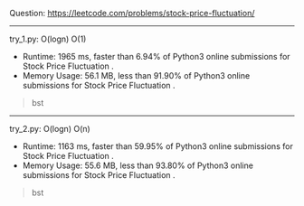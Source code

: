 Question: https://leetcode.com/problems/stock-price-fluctuation/

---

try_1.py: O(logn) O(1)

* Runtime: 1965 ms, faster than 6.94% of Python3 online submissions for Stock Price Fluctuation .
* Memory Usage: 56.1 MB, less than 91.90% of Python3 online submissions for Stock Price Fluctuation .

> bst

---

try_2.py: O(logn) O(n)

* Runtime: 1163 ms, faster than 59.95% of Python3 online submissions for Stock Price Fluctuation .
* Memory Usage: 55.6 MB, less than 93.80% of Python3 online submissions for Stock Price Fluctuation .

> bst


